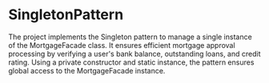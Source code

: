 # SingletonPattern
The project implements the Singleton pattern to manage a single instance of the MortgageFacade class. It ensures efficient mortgage approval processing by verifying a user's bank balance, outstanding loans, and credit rating. Using a private constructor and static instance, the pattern ensures global access to the MortgageFacade instance.
